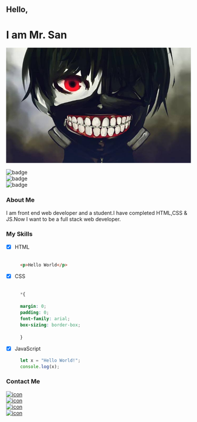 ## Hello, ##
# I am Mr. San #

![me](https://github.com/ahmed-jisan/silver-robot/blob/main/images%20(40).jpeg)

![badge](https://img.shields.io/badge/fb-ahmed.jisan.242-red)
<br/>
![badge](https://img.shields.io/github/watchers/ahmed-jisan/ahmed-jisan?style=social)
<br/>
![badge](https://img.shields.io/badge/github-ahmed--jisan-blue)

### About Me ###
I am front end web developer and a student.I have completed HTML,CSS & JS.Now I want to be a full stack web developer.

### My Skills ##
- [x] HTML
  ```html

    <p>Hello World</p>

  ```

- [x] CSS
  ```css

    *{

    margin: 0;
    padding: 0;
    font-family: arial;
    box-sizing: border-box;

    }

  ```

- [x] JavaScript
  ```javascript
    let x = "Hello World!";
    console.log(x);

  ```

### Contact Me ###

[![icon](https://img.shields.io/badge/fb-ahmed.jisan.242-brightgreen)](https://facebook.com/ahmed.jisan.242) <br/>
[![icon](https://img.shields.io/badge/github-ahmed--jisan-yellow)](https://github.com/ahmed-jisan) <br/>
[![icon](https://img.shields.io/badge/email-misanjaria%40gmail.com-orange)](mailto:misanjaria@gmail.com) <br/>
[![icon](https://img.shields.io/badge/portfolio-San%20World-blue)](https://ahmed-jisan.github.io/portfolio/index.html)

